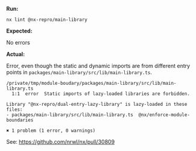 **Run:**

```
nx lint @nx-repro/main-library
```

**Expected:**

No errors

**Actual:**

Error, even though the static and dynamic imports are from different entry points in `packages/main-library/src/lib/main-library.ts`.

```
/private/tmp/module-boudary/packages/main-library/src/lib/main-library.ts
  1:1  error  Static imports of lazy-loaded libraries are forbidden.

Library "@nx-repro/dual-entry-lazy-library" is lazy-loaded in these files:
- packages/main-library/src/lib/main-library.ts  @nx/enforce-module-boundaries

✖ 1 problem (1 error, 0 warnings)
```


See: https://github.com/nrwl/nx/pull/30809
